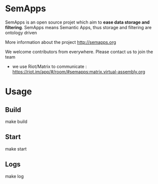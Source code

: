 # SemApps

SemApps is an open source projet which aim to **ease data storage and filtering**.
SemApps means Semantic Apps, thus storage and filtering are ontology driven

More information about the project http://semapps.org

We welcome contributors from everywhere. Please contact us to join the team
- we use Riot/Matrix to communicate : https://riot.im/app/#/room/#semapps:matrix.virtual-assembly.org

# Usage
## Build
make build
## Start
make start
## Logs
make log
